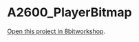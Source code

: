 A2600_PlayerBitmap
=====

[Open this project in 8bitworkshop](http://8bitworkshop.com/redir.html?platform=vcs&githubURL=https%3A%2F%2Fgithub.com%2FMarkeMark%2FA2600_PlayerBitmap&file=PlayerBitmap.a).
